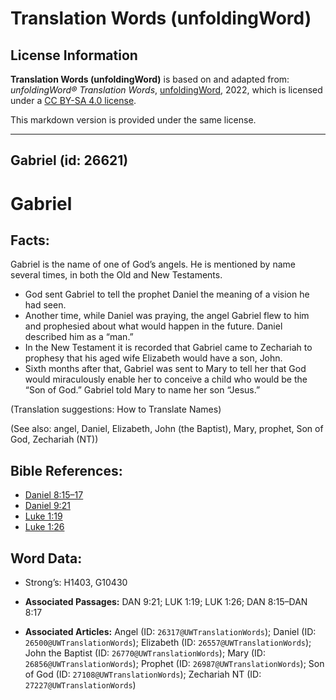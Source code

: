 # Translation Words (unfoldingWord)

## License Information

**Translation Words (unfoldingWord)** is based on and adapted from: _unfoldingWord® Translation Words_, [unfoldingWord](https://unfoldingword.org/utw), 2022, which is licensed under a [CC BY-SA 4.0 license](https://creativecommons.org/licenses/by-sa/4.0/legalcode.en).

This markdown version is provided under the same license.



--------------------------------

## Gabriel (id: 26621)

Gabriel
=======

Facts:
------

Gabriel is the name of one of God’s angels. He is mentioned by name several times, in both the Old and New Testaments.

* God sent Gabriel to tell the prophet Daniel the meaning of a vision he had seen.
* Another time, while Daniel was praying, the angel Gabriel flew to him and prophesied about what would happen in the future. Daniel described him as a “man.”
* In the New Testament it is recorded that Gabriel came to Zechariah to prophesy that his aged wife Elizabeth would have a son, John.
* Sixth months after that, Gabriel was sent to Mary to tell her that God would miraculously enable her to conceive a child who would be the “Son of God.” Gabriel told Mary to name her son “Jesus.”

(Translation suggestions: How to Translate Names)

(See also: angel, Daniel, Elizabeth, John (the Baptist), Mary, prophet, Son of God, Zechariah (NT))

Bible References:
-----------------

* [Daniel 8:15–17](https://ref.ly/Dan8:15-Dan8:17)
* [Daniel 9:21](https://ref.ly/Dan9:21)
* [Luke 1:19](https://ref.ly/Luke1:19)
* [Luke 1:26](https://ref.ly/Luke1:26)

Word Data:
----------

* Strong’s: H1403, G10430

* **Associated Passages:** DAN 9:21; LUK 1:19; LUK 1:26; DAN 8:15–DAN 8:17
* **Associated Articles:** Angel (ID: `26317@UWTranslationWords`); Daniel (ID: `26500@UWTranslationWords`); Elizabeth (ID: `26557@UWTranslationWords`); John the Baptist (ID: `26770@UWTranslationWords`); Mary (ID: `26856@UWTranslationWords`); Prophet (ID: `26987@UWTranslationWords`); Son of God (ID: `27108@UWTranslationWords`); Zechariah NT (ID: `27227@UWTranslationWords`)

